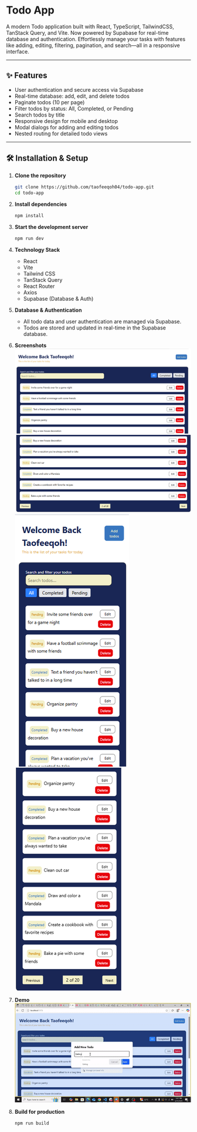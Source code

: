 
# Todo App <br>

A modern Todo application built with React, TypeScript, TailwindCSS, TanStack Query, and Vite. Now powered by Supabase for real-time database and authentication. Effortlessly manage your tasks with features like adding, editing, filtering, pagination, and search—all in a responsive interface.

---


## ✨ Features <br>

- User authentication and secure access via Supabase
- Real-time database: add, edit, and delete todos
- Paginate todos (10 per page)
- Filter todos by status: All, Completed, or Pending
- Search todos by title
- Responsive design for mobile and desktop
- Modal dialogs for adding and editing todos
- Nested routing for detailed todo views

---

## 🛠️ Installation & Setup <br>

1. **Clone the repository** <br>
	```sh
	git clone https://github.com/taofeeqoh04/todo-app.git
	cd todo-app
	```

2. **Install dependencies** <br>
	```sh
	npm install
	```

3. **Start the development server** <br>
	```sh
	npm run dev
	```

4. **Technology Stack** <br>
	- React
	- Vite
	- Tailwind CSS
	- TanStack Query
	- React Router
	- Axios
	- Supabase (Database & Auth)

5. **Database & Authentication** <br>
	- All todo data and user authentication are managed via Supabase.
	- Todos are stored and updated in real-time in the Supabase database.

6. **Screenshots** <br>
	![Desktop View](screenshots/desktop.jpg)
	![Desktop View](screenshots/desktop%20view%202.png)
	![Mobile View](screenshots/mobile.png)
	![Mobile View](screenshots/mobile%20view%202.png)

7. **Demo** <br>
	![Todo App Demo](screenshots/todo-demo.gif)

8. **Build for production** <br>
	```sh
	npm run build
	```